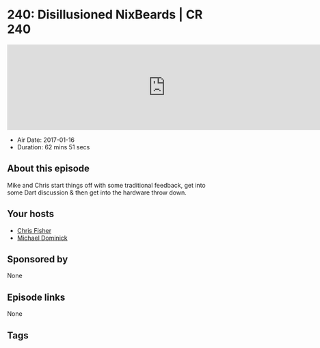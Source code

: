 # 240: Disillusioned NixBeards | CR 240

<iframe src="https://player.fireside.fm/v2/MLf2ZzhC+rQQCnE91?theme=dark" width="740" height="200" frameborder="0" scrolling="no"></iframe>

* Air Date: 2017-01-16
* Duration: 62 mins 51 secs

## About this episode

Mike and Chris start things off with some traditional feedback, get into some Dart discussion & then get into the hardware throw down.

## Your hosts
* [Chris Fisher](https://coder.show/hosts/chrislas)
* [Michael Dominick](https://coder.show/hosts/michael)

## Sponsored by

None



## Episode links

None



## Tags

